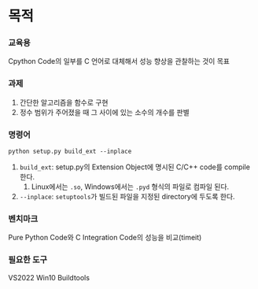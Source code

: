 # 목적

### 교육용

Cpython Code의 일부를 C 언어로 대체해서 성능 향상을 관찰하는 것이 목표

### 과제

1. 간단한 알고리즘을 함수로 구현
2. 정수 범위가 주어졌을 때 그 사이에 있는 소수의 개수를 판별

### 명령어
```angular2html
python setup.py build_ext --inplace
```
1. `build_ext`: setup.py의 Extension Object에 명시된 C/C++ code를 compile한다.
   1. Linux에서는 `.so`, Windows에서는 `.pyd` 형식의 파일로 컴파일 된다. 
2. `--inplace`: `setuptools`가 빌드된 파일을 지정된 directory에 두도록 한다.

### 벤치마크

Pure Python Code와 C Integration Code의 성능을 비교(timeit)

### 필요한 도구

VS2022 Win10 Buildtools
